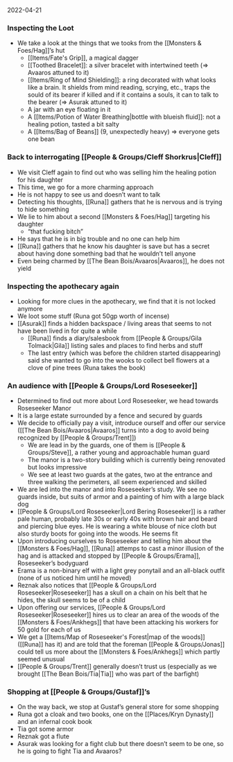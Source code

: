 2022-04-21

### Inspecting the Loot
- We take a look at the things that we tooks from the [[Monsters & Foes/Hag]]’s hut
	- [[Items/Fate's Grip]], a magical dagger
	- [[Toothed Bracelet]]: a silver bracelet with intertwined teeth (=> Avaaros attuned to it)
	- [[Items/Ring of Mind Shielding]]: a ring decorated with what looks like a brain. It shields from mind reading, scrying, etc., traps the sould of its bearer if killed and if it contains a souls, it can to talk to the bearer (=> Asurak attuned to it)
	- A jar with an eye floating in it
	- A [[Items/Potion of Water Breathing|bottle with blueish fluid]]: not a healing potion, tasted a bit salty
	- A [[Items/Bag of Beans]] (9, unexpectedly heavy) => everyone gets one bean

### Back to interrogating [[People & Groups/Cleff Shorkrus|Cleff]]
- We visit Cleff again to find out who was selling him the healing potion for his daughter
- This time, we go for a more charming approach
- He is not happy to see us and doesn’t want to talk
- Detecting his thoughts, [[Runa]] gathers that he is nervous and is trying to hide something 
- We lie to him about a second [[Monsters & Foes/Hag]] targeting his daughter
	- “that fucking bitch”
- He says that he is in big trouble and no one can help him
- [[Runa]] gathers that he know his daughter is save but has a secret about having done something bad that he wouldn’t tell anyone
- Even being charmed by [[The Bean Bois/Avaaros|Avaaros]], he does not yield

### Inspecting the apothecary again
- Looking for more clues in the apothecary, we find that it is not locked anymore
- We loot some stuff (Runa got 50gp worth of incense)
- [[Asurak]] finds a hidden backspace / living areas that seems to not have been lived in for quite a while
	- [[Runa]] finds a diary/salesbook from [[People & Groups/Gila Tolmack|Gila]] listing sales and places to find herbs and stuff
	- The last entry (which was before the children started disappearing) said she wanted to go into the wooks to collect bell flowers at a clove of pine trees (Runa takes the book)

### An audience with [[People & Groups/Lord Roseseeker]]
- Determined to find out more about Lord Roseseeker, we head towards Roseseeker Manor
- It is a large estate surrounded by a fence and secured by guards
- We decide to officially pay a visit, introduce ourself and offer our service ([[The Bean Bois/Avaaros|Avaaros]] turns into a dog to avoid being recognized by [[People & Groups/Trent]])
	- We are lead in by the guards, one of them is [[People & Groups/Steve]], a rather young and approachable human guard
	- The manor is a two-story building which is currently being renovated but looks impressive
	- We see at least two guards at the gates, two at the entrance and three walking the perimeters, all seem experienced and skilled
- We are led into the manor and into Roseseeker’s study. We see no guards inside, but suits of armor and a painting of him with a large black dog
- [[People & Groups/Lord Roseseeker|Lord Bering Roseseeker]] is a rather pale human, probably late 30s or early 40s with brown hair and beard and piercing blue eyes. He is wearing a white blouse of nice cloth but also sturdy boots for going into the woods. He seems fit
- Upon introducing ourselves to Roseseeker and telling him about the [[Monsters & Foes/Hag]], [[Runa]] attemps to cast a minor illusion of the hag and is attacked and stopped by [[People & Groups/Erama]], Roseseeker’s bodyguard
- Erama is a non-binary elf with a light grey ponytail and an all-black outfit (none of us noticed him until he moved)
- Reznak also notices that [[People & Groups/Lord Roseseeker|Roseseeker]] has a skull on a chain on his belt that he hides, the skull seems to be of a child
- Upon offering our services, [[People & Groups/Lord Roseseeker|Roseseeker]] hires us to clear an area of the woods of the [[Monsters & Foes/Ankhegs]] that have been attacking his workers for 50 gold for each of us
- We get a [[Items/Map of Roseseeker's Forest|map of the woods]] ([[Runa]] has it) and are told that the foreman [[People & Groups/Jonas]] could tell us more about the [[Monsters & Foes/Ankhegs]] which partly seemed unusual
- [[People & Groups/Trent]] generally doesn’t trust us (especially as we brought [[The Bean Bois/Tia|Tia]] who was part of the barfight)

### Shopping at [[People & Groups/Gustaf]]’s
- On the way back, we stop at Gustaf’s general store for some shopping
- Runa got a cloak and two books, one on the [[Places/Kryn Dynasty]] and an infernal cook book
- Tia got some armor
- Reznak got a flute
- Asurak was looking for a fight club but there doesn’t seem to be one, so he is going to fight Tia and Avaaros?
